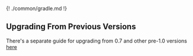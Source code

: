 {! ./common/gradle.md !}

## Upgrading From Previous Versions

There's a separate guide for upgrading from 0.7 and other pre-1.0 versions [here](upgrading.md)
